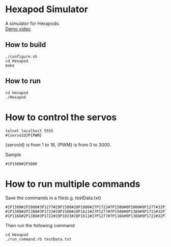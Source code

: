 # Hexapod Simulator
A simulator for Hexapods.  
[Demo video](https://www.youtube.com/watch?v=JohDGAX7GWw)


## How to build

```
./configure.sh
cd Hexapod
make
```

## How to run
```
cd Hexapod
./Hexapod
```
# How to control the servos
```
telnet localhost 5555
#{servoId}P{PWM}  
```
{servoId} is from 1 to 18, {PWM} is from 0 to 3000.

Sample
```
#1P1500#2P3000
```

# How to run multiple commands
Save the commands in a file(e.g. testData.txt)
```
#1P1500#2P2000#3P1277#29P1500#28P1000#27P1722#7P1500#8P2000#9P1277#32P1833#31P1611#30P1277#4P1166#5P1388#6P1722#26P1833#25P1611#24P1277T400\r\n
#1P1500#2P1388#3P1722#29P1500#28P1611#27P1277#7P1500#8P1388#9P1722#32P1833#31P1000#30P1722#4P1166#5P2000#6P1277#26P1833#25P1000#24P1722T400\r\n
#1P1166#2P1388#3P1722#29P1833#28P1611#27P1277#7P1166#8P1388#9P1722#32P1500#31P1000#30P1722#4P1500#5P2000#6P1277#26P1500#25P1000#24P1722T400\r\n

```

Then run the following command
```
cd Hexapod
./run_command.rb testData.txt
```

